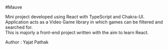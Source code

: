 #Mauve

Mini project developed using React with TypeScript and Chakra-UI. <br />
Application acts as a Video Game library in which games can be filtered and searched for. <br />
This is majorly a front-end project written with the aim to learn React. <br/>

Author : Yajat Pathak